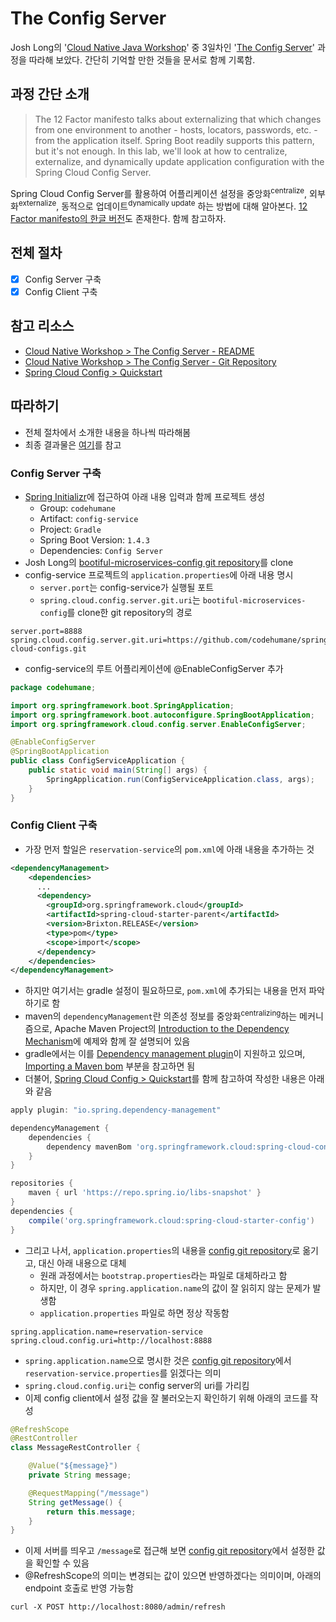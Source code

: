 # The Config Server

Josh Long의  '[Cloud Native Java Workshop](https://github.com/joshlong/cloud-native-workshop#2-making-a-spring-boot-application-production-ready)' 중 3일차인 '[The Config Server](https://github.com/joshlong/cloud-native-workshop#3-the-config-server)' 과정을 따라해 보았다. 간단히 기억할 만한 것들을 문서로 함께 기록함.

## 과정 간단 소개

> The 12 Factor manifesto talks about externalizing that which changes from one environment to another - hosts, locators, passwords, etc. - from the application itself. Spring Boot readily supports this pattern, but it's not enough. In this lab, we'll look at how to centralize, externalize, and dynamically update application configuration with the Spring Cloud Config Server.

Spring Cloud Config Server를 활용하여 어플리케이션 설정을 중앙화<sup>centralize</sup>, 외부화<sup>externalize</sup>, 동적으로 업데이트<sup>dynamically update</sup> 하는 방법에 대해 알아본다. [12 Factor manifesto의 한글 버전](https://12factor.net/ko/)도 존재한다. 함께 참고하자.

## 전체 절차

- [x] Config Server 구축
- [x] Config Client 구축

## 참고 리소스

- [Cloud Native Workshop > The Config Server - README](https://github.com/joshlong/cloud-native-workshop#3-the-config-server)
- [Cloud Native Workshop > The Config Server - Git Repository](https://github.com/joshlong/cloud-native-workshop/tree/master/labs/3)
- [Spring Cloud Config > Quickstart](https://cloud.spring.io/spring-cloud-config/)

## 따라하기

- 전체 절차에서 소개한 내용을 하나씩 따라해봄
- 최종 결과물은 [여기](https://github.com/codehumane/codehumane/tree/master/learning/cloud-native-workshop/day3)를 참고

### Config Server 구축

- [Spring Initializr](http://start.spring.io/)에 접근하여 아래 내용 입력과 함께 프로젝트 생성
    + Group: `codehumane`
    + Artifact: `config-service`
    + Project: `Gradle`
    + Spring Boot Version: `1.4.3`
    + Dependencies: `Config Server`
- Josh Long의 [bootiful-microservices-config git repository](https://github.com/joshlong/bootiful-microservices-config)를 clone
- config-service 프로젝트의 `application.properties`에 아래 내용 명시
    + `server.port`는 config-service가 실행될 포트
    + `spring.cloud.config.server.git.uri`는 `bootiful-microservices-config`를 clone한 git repository의 경로

```properties
server.port=8888
spring.cloud.config.server.git.uri=https://github.com/codehumane/spring-cloud-configs.git
```

- config-service의 루트 어플리케이션에 @EnableConfigServer 추가

```java
package codehumane;

import org.springframework.boot.SpringApplication;
import org.springframework.boot.autoconfigure.SpringBootApplication;
import org.springframework.cloud.config.server.EnableConfigServer;

@EnableConfigServer
@SpringBootApplication
public class ConfigServiceApplication {
    public static void main(String[] args) {
        SpringApplication.run(ConfigServiceApplication.class, args);
    }
}
```

### Config Client 구축

- 가장 먼저 할일은 `reservation-service`의 `pom.xml`에 아래 내용을 추가하는 것

```xml
<dependencyManagement>
    <dependencies>
      ...
      <dependency>
        <groupId>org.springframework.cloud</groupId>
        <artifactId>spring-cloud-starter-parent</artifactId>
        <version>Brixton.RELEASE</version>
        <type>pom</type>
        <scope>import</scope>
      </dependency>
    </dependencies>
</dependencyManagement>
```

- 하지만 여기서는 gradle 설정이 필요하므로, `pom.xml`에 추가되는 내용을 먼저 파악하기로 함
- maven의 `dependencyManagement`란 의존성 정보를 중앙화<sup>centralizing</sup>하는 메커니즘으로, Apache Maven Project의 [Introduction to the Dependency Mechanism](https://maven.apache.org/guides/introduction/introduction-to-dependency-mechanism.html#Dependency_Management)에 예제와 함께 잘 설명되어 있음
- gradle에서는 이를 [Dependency management plugin](https://github.com/spring-gradle-plugins/dependency-management-plugin)이 지원하고 있으며, [Importing a Maven bom](https://github.com/spring-gradle-plugins/dependency-management-plugin) 부분을 참고하면 됨
- 더불어, [Spring Cloud Config > Quickstart](https://cloud.spring.io/spring-cloud-config/)를 함께 참고하여 작성한 내용은 아래와 같음

```gradle
apply plugin: "io.spring.dependency-management"

dependencyManagement {
    dependencies {
        dependency mavenBom 'org.springframework.cloud:spring-cloud-config:1.2.3.BUILD-SNAPSHOT'
    }
}

repositories {
    maven { url 'https://repo.spring.io/libs-snapshot' }
}
dependencies {
    compile('org.springframework.cloud:spring-cloud-starter-config')
}
```

- 그리고 나서, `application.properties`의 내용을 [config git repository](https://github.com/codehumane/spring-cloud-configs/blob/master/reservation-service.properties)로 옮기고, 대신 아래 내용으로 대체
    + 원래 과정에서는 `bootstrap.properties`라는 파일로 대체하라고 함
    + 하지만, 이 경우 `spring.application.name`의 값이 잘 읽히지 않는 문제가 발생함
    + `application.properties` 파일로 하면 정상 작동함

```properties
spring.application.name=reservation-service
spring.cloud.config.uri=http://localhost:8888
```

- `spring.application.name`으로 명시한 것은 [config git repository](https://github.com/codehumane/spring-cloud-configs/blob/master/reservation-service.properties)에서 `reservation-service.properties`를 읽겠다는 의미
- `spring.cloud.config.uri`는 config server의 uri를 가리킴
- 이제 config client에서 설정 값을 잘 불러오는지 확인하기 위해 아래의 코드를 작성

```java
@RefreshScope
@RestController
class MessageRestController {

    @Value("${message}")
    private String message;

    @RequestMapping("/message")
    String getMessage() {
        return this.message;
    }
}
```

- 이제 서버를 띄우고 `/message`로 접근해 보면 [config git repository](https://github.com/codehumane/spring-cloud-configs/blob/master/reservation-service.properties)에서 설정한 값을 확인할 수 있음
- @RefreshScope의 의미는 변경되는 값이 있으면 반영하겠다는 의미이며, 아래의 endpoint 호출로 반영 가능함

```shell
curl -X POST http://localhost:8080/admin/refresh
```